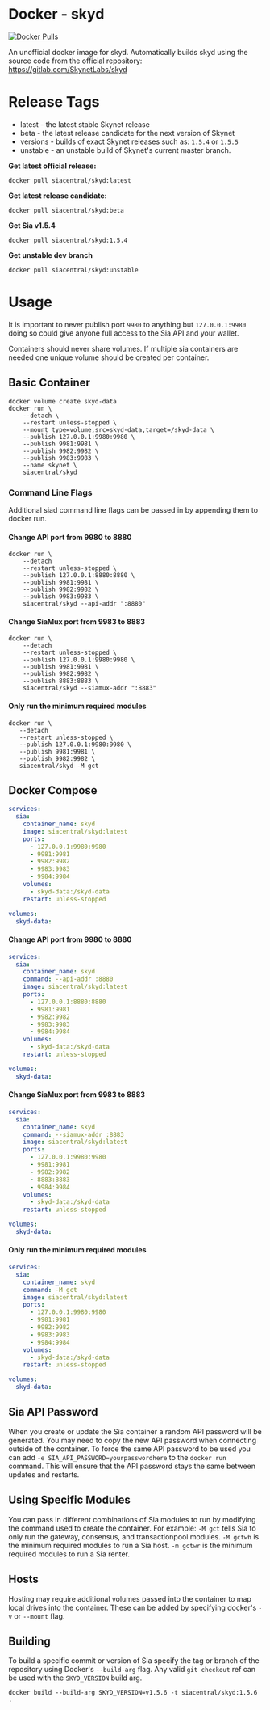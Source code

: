 # Docker - skyd

[![Docker Pulls](https://img.shields.io/docker/pulls/siacentral/skyd?color=19cf86&style=for-the-badge)](https://hub.docker.com/r/siacentral/skyd)

An unofficial docker image for skyd. Automatically builds skyd using the source code from the official repository: https://gitlab.com/SkynetLabs/skyd

# Release Tags

+ latest - the latest stable Skynet release
+ beta - the latest release candidate for the next version of Skynet
+ versions - builds of exact Skynet releases such as: `1.5.4` or `1.5.5`
+ unstable - an unstable build of Skynet's current master branch.

**Get latest official release:**
```
docker pull siacentral/skyd:latest
```

**Get latest release candidate:**
```
docker pull siacentral/skyd:beta
```

**Get Sia v1.5.4**
```
docker pull siacentral/skyd:1.5.4
```

**Get unstable dev branch**
```
docker pull siacentral/skyd:unstable
```

# Usage

It is important to never publish port `9980` to anything but 
`127.0.0.1:9980` doing so could give anyone full access to the Sia API and your
wallet.

Containers should never share volumes. If multiple sia containers are 
needed one unique volume should be created per container.

## Basic Container
```
docker volume create skyd-data
docker run \
	--detach \
	--restart unless-stopped \
	--mount type=volume,src=skyd-data,target=/skyd-data \
	--publish 127.0.0.1:9980:9980 \
	--publish 9981:9981 \
	--publish 9982:9982 \
	--publish 9983:9983 \
	--name skynet \
	siacentral/skyd
```

### Command Line Flags

Additional siad command line flags can be passed in by appending them to docker
run.

#### Change API port from 9980 to 8880
```
docker run \
	--detach
	--restart unless-stopped \
	--publish 127.0.0.1:8880:8880 \
	--publish 9981:9981 \
	--publish 9982:9982 \
	--publish 9983:9983 \
	siacentral/skyd --api-addr ":8880"
 ```


#### Change SiaMux port from 9983 to 8883
```
docker run \
	--detach
	--restart unless-stopped \
	--publish 127.0.0.1:9980:9980 \
	--publish 9981:9981 \
	--publish 9982:9982 \
	--publish 8883:8883 \
	siacentral/skyd --siamux-addr ":8883"
 ```

#### Only run the minimum required modules
 ```
docker run \
	--detach
	--restart unless-stopped \
	--publish 127.0.0.1:9980:9980 \
	--publish 9981:9981 \
	--publish 9982:9982 \
	siacentral/skyd -M gct
 ```

## Docker Compose

```yml
services:
  sia:
    container_name: skyd
    image: siacentral/skyd:latest
    ports:
      - 127.0.0.1:9980:9980
      - 9981:9981
      - 9982:9982
      - 9983:9983
      - 9984:9984
    volumes:
      - skyd-data:/skyd-data
    restart: unless-stopped

volumes:
  skyd-data:
```

#### Change API port from 9980 to 8880
```yml
services:
  sia:
    container_name: skyd
    command: --api-addr :8880
    image: siacentral/skyd:latest
    ports:
      - 127.0.0.1:8880:8880
      - 9981:9981
      - 9982:9982
      - 9983:9983
      - 9984:9984
    volumes:
      - skyd-data:/skyd-data
    restart: unless-stopped

volumes:
  skyd-data:
```


#### Change SiaMux port from 9983 to 8883
```yml
services:
  sia:
    container_name: skyd
    command: --siamux-addr :8883
    image: siacentral/skyd:latest
    ports:
      - 127.0.0.1:9980:9980
      - 9981:9981
      - 9982:9982
      - 8883:8883
      - 9984:9984
    volumes:
      - skyd-data:/skyd-data
    restart: unless-stopped

volumes:
  skyd-data:
```

#### Only run the minimum required modules
```yml
services:
  sia:
    container_name: skyd
    command: -M gct
    image: siacentral/skyd:latest
    ports:
      - 127.0.0.1:9980:9980
      - 9981:9981
      - 9982:9982
      - 9983:9983
      - 9984:9984
    volumes:
      - skyd-data:/skyd-data
    restart: unless-stopped

volumes:
  skyd-data:
```

## Sia API Password

When you create or update the Sia container a random API password will be
generated. You may need to copy the new API password when connecting outside of
the container. To force the same API password to be used you can add
`-e SIA_API_PASSWORD=yourpasswordhere` to the `docker run` command. This will
ensure that the API password stays the same between updates and restarts.

## Using Specific Modules

You can pass in different combinations of Sia modules to run by modifying the 
command used to create the container. For example: `-M gct` tells Sia to only
run the gateway, consensus, and transactionpool modules. `-M gctwh` is the minimum
required modules to run a Sia host. `-m gctwr` is the minimum required modules to
run a Sia renter.

## Hosts

Hosting may require additional volumes passed into the container to map
local drives into the container. These can be added by specifying
docker's `-v` or `--mount` flag.

## Building

To build a specific commit or version of Sia specify the tag or branch of the 
repository using Docker's `--build-arg` flag. Any valid `git checkout` ref can
be used with the `SKYD_VERSION` build arg.

```
docker build --build-arg SKYD_VERSION=v1.5.6 -t siacentral/skyd:1.5.6 .
```
